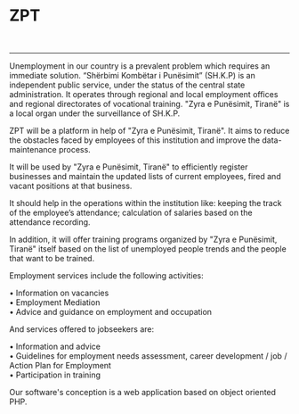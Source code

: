# ZPT 
</br><hr>
Unemployment in our country is a prevalent problem which requires an immediate solution. “Shërbimi Kombëtar i Punësimit” (SH.K.P) is an independent public service, under the status of the central state administration. It operates through regional and local employment offices and regional directorates of vocational training. "Zyra e Punësimit, Tiranë" is a local organ under the surveillance of SH.K.P. 

ZPT will be a platform in help of "Zyra e Punësimit, Tiranë". It aims to reduce the obstacles faced by employees of this institution and improve the data-maintenance process.

It will be used by "Zyra e Punësimit, Tiranë" to efficiently register businesses and maintain the updated lists of current employees, fired and vacant positions at that business.   

It should help in the operations within the institution like: keeping the track of the employee’s attendance; calculation of salaries based on the attendance recording.  

In addition, it will offer training programs organized by "Zyra e Punësimit, Tiranë" itself based on the list of unemployed people trends and the people that want to be trained.  

Employment services include the following activities: 

•	Information on vacancies  
•	Employment Mediation  
•	Advice and guidance on employment and occupation 

And services offered to jobseekers are: 

•	Information and advice  
•	Guidelines for employment needs assessment, career development / job / Action Plan for Employment  
•	Participation in training  

Our software's conception is a web application based on object oriented PHP.
